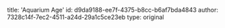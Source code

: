 title: 'Aquarium Age'
id: d9da9188-ee7f-4375-b8cc-b6af7bda4843
author: 7328c14f-7ec2-4511-a24d-29a1c5ce23eb
type: original
